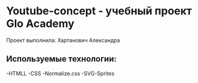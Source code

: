 # Youtube-concept - учебный проект Glo Academy
Проект выполнила: Хартанович Александра

## Используемые технологии:
-HTMLL
-CSS
-Normalize.css
-SVG-Sprites

